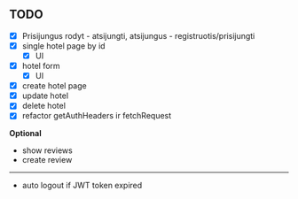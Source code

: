 ## TODO

- [x] Prisijungus rodyt - atsijungti, atsijungus - registruotis/prisijungti
- [x] single hotel page by id
    - [x] UI
- [x] hotel form
    - [x] UI
- [x] create hotel page
- [x] update hotel
- [x] delete hotel
- [x] refactor getAuthHeaders ir fetchRequest

**Optional**

- show reviews
- create review
---
- auto logout if JWT token expired 

